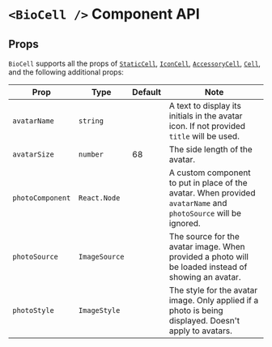 # `<BioCell />` Component API

## Props

`BioCell` supports all the props of [`StaticCell`](staticcell.md), [`IconCell`](iconcell.md), [`AccessoryCell`](accessorycell.md), [`Cell`](cell.md), and the following additional props:

| Prop             | Type          | Default | Note                                                                                                            |
|------------------|---------------|---------|-----------------------------------------------------------------------------------------------------------------|
| `avatarName`     | `string`      |         | A text to display its initials in the avatar icon. If not provided `title` will be used.                        |
| `avatarSize`     | `number`      | 68      | The side length of the avatar.                                                                                  |
| `photoComponent` | `React.Node`  |         | A custom component to put in place of the avatar. When provided `avatarName` and `photoSource` will be ignored. |
| `photoSource`    | `ImageSource` |         | The source for the avatar image. When provided a photo will be loaded instead of showing an avatar.             |
| `photoStyle`     | `ImageStyle`  |         | The style for the avatar image. Only applied if a photo is being displayed. Doesn't apply to avatars.           |
